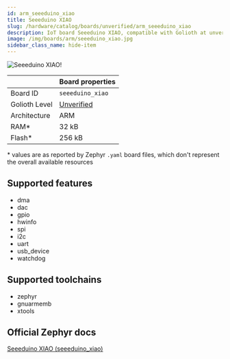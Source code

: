 ```yaml
---
id: arm_seeeduino_xiao
title: Seeeduino XIAO
slug: /hardware/catalog/boards/unverified/arm_seeeduino_xiao
description: IoT board Seeeduino XIAO, compatible with Golioth at unverified level.
image: /img/boards/arm/seeeduino_xiao.jpg
sidebar_class_name: hide-item
---
```


[//]: # (This is an auto-generated file, do not edit! Changes to it will be lost upon re-generation)

![Seeeduino XIAO!](/img/boards/arm/seeeduino_xiao.jpg "Seeeduino XIAO")

|                | Board properties     |
| -------------  | -------------------- |
| Board ID       | `seeeduino_xiao` |
| Golioth Level  | [Unverified](/hardware#unverified-boards) |
| Architecture   | ARM |
| RAM*           | 32 kB |
| Flash*         | 256 kB |

\* values are as reported by Zephyr `.yaml` board files, which don't represent the overall available resources



## Supported features

* dma
* dac
* gpio
* hwinfo
* spi
* i2c
* uart
* usb_device
* watchdog

## Supported toolchains

* zephyr
* gnuarmemb
* xtools

## Official Zephyr docs

[Seeeduino XIAO (seeeduino_xiao)](https://docs.zephyrproject.org/latest/boards/arm/seeeduino_xiao/doc/index.html)
